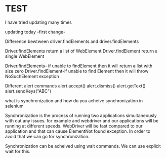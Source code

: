 # TEST

I have tried updating many times

updating today -first change-

Difference bewtween driver.findElements and driver.findElements

Driver.findElements return a list of WebElement
Driver.findElement return a single WebElement

Driver.findElements- if unable to findElement then it will return a list with size zero
Driver.findElement-if unable to find Element then it will throw NoSuchElement exception


Different alert commands
alert.accept()
alert.dismiss()
alert.getText()
alert.sendKeys("ABC")


what is synchronization and how do you acheive synchronization in selenium


Synchronization is the process of running two applications simultaneously with out any issues.
for example and webdriver and our applications will be running at different speeds.
WebDriver will be fast compared to our application and that can cause ElementNot found exception.
In order to avoid that we can go for synchronization.

Synchronization can be acheived using wait commands.
We can use explicit wait  for this.
